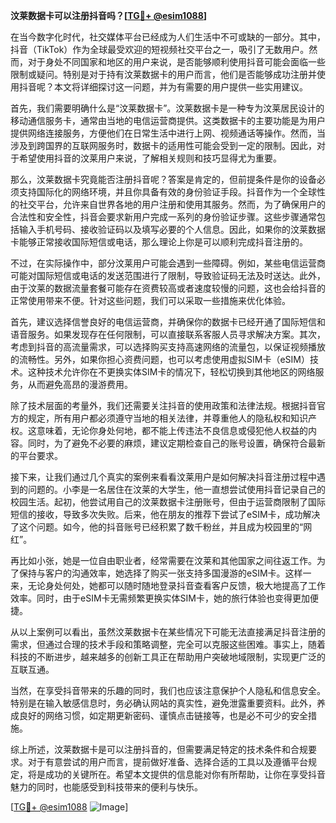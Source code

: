 **汶莱数据卡可以注册抖音吗？[[TG💪+ @esim1088](https://t.me/s/esim1088)]**

在当今数字化时代，社交媒体平台已经成为人们生活中不可或缺的一部分。其中，抖音（TikTok）作为全球最受欢迎的短视频社交平台之一，吸引了无数用户。然而，对于身处不同国家和地区的用户来说，是否能够顺利使用抖音可能会面临一些限制或疑问。特别是对于持有汶莱数据卡的用户而言，他们是否能够成功注册并使用抖音呢？本文将详细探讨这一问题，并为有需要的用户提供一些实用建议。

首先，我们需要明确什么是“汶莱数据卡”。汶莱数据卡是一种专为汶莱居民设计的移动通信服务卡，通常由当地的电信运营商提供。这类数据卡的主要功能是为用户提供网络连接服务，方便他们在日常生活中进行上网、视频通话等操作。然而，当涉及到跨国界的互联网服务时，数据卡的适用性可能会受到一定的限制。因此，对于希望使用抖音的汶莱用户来说，了解相关规则和技巧显得尤为重要。

那么，汶莱数据卡究竟能否注册抖音呢？答案是肯定的，但前提条件是你的设备必须支持国际化的网络环境，并且你具备有效的身份验证手段。抖音作为一个全球性的社交平台，允许来自世界各地的用户注册和使用其服务。然而，为了确保用户的合法性和安全性，抖音会要求新用户完成一系列的身份验证步骤。这些步骤通常包括输入手机号码、接收验证码以及填写必要的个人信息。因此，如果你的汶莱数据卡能够正常接收国际短信或电话，那么理论上你是可以顺利完成抖音注册的。

不过，在实际操作中，部分汶莱用户可能会遇到一些障碍。例如，某些电信运营商可能对国际短信或电话的发送范围进行了限制，导致验证码无法及时送达。此外，由于汶莱的数据流量套餐可能存在资费较高或者速度较慢的问题，这也会给抖音的正常使用带来不便。针对这些问题，我们可以采取一些措施来优化体验。

首先，建议选择信誉良好的电信运营商，并确保你的数据卡已经开通了国际短信和语音服务。如果发现存在任何限制，可以直接联系客服人员寻求解决方案。其次，考虑到抖音的高流量需求，可以选择购买支持高速网络的流量包，以保证视频播放的流畅性。另外，如果你担心资费问题，也可以考虑使用虚拟SIM卡（eSIM）技术。这种技术允许你在不更换实体SIM卡的情况下，轻松切换到其他地区的网络服务，从而避免高昂的漫游费用。

除了技术层面的考量外，我们还需要关注抖音的使用政策和法律法规。根据抖音官方的规定，所有用户都必须遵守当地的相关法律，并尊重他人的隐私权和知识产权。这意味着，无论你身处何地，都不能上传违法不良信息或侵犯他人权益的内容。同时，为了避免不必要的麻烦，建议定期检查自己的账号设置，确保符合最新的平台要求。

接下来，让我们通过几个真实的案例来看看汶莱用户是如何解决抖音注册过程中遇到的问题的。小李是一名居住在汶莱的大学生，他一直想尝试使用抖音记录自己的校园生活。起初，他尝试用自己的汶莱数据卡注册账号，但由于运营商限制了国际短信的接收，导致多次失败。后来，他在朋友的推荐下尝试了eSIM卡，成功解决了这个问题。如今，他的抖音账号已经积累了数千粉丝，并且成为校园里的“网红”。

再比如小张，她是一位自由职业者，经常需要在汶莱和其他国家之间往返工作。为了保持与客户的沟通效率，她选择了购买一张支持多国漫游的eSIM卡。这样一来，无论身处何处，她都可以随时随地登录抖音查看客户反馈，极大地提高了工作效率。同时，由于eSIM卡无需频繁更换实体SIM卡，她的旅行体验也变得更加便捷。

从以上案例可以看出，虽然汶莱数据卡在某些情况下可能无法直接满足抖音注册的需求，但通过合理的技术手段和策略调整，完全可以克服这些困难。事实上，随着科技的不断进步，越来越多的创新工具正在帮助用户突破地域限制，实现更广泛的互联互通。

当然，在享受抖音带来的乐趣的同时，我们也应该注意保护个人隐私和信息安全。特别是在输入敏感信息时，务必确认网站的真实性，避免泄露重要资料。此外，养成良好的网络习惯，如定期更新密码、谨慎点击链接等，也是必不可少的安全措施。

综上所述，汶莱数据卡是可以注册抖音的，但需要满足特定的技术条件和合规要求。对于有意尝试的用户而言，提前做好准备、选择合适的工具以及遵循平台规定，将是成功的关键所在。希望本文提供的信息能对你有所帮助，让你在享受抖音魅力的同时，也能感受到科技带来的便利与快乐。

[[TG💪+ @esim1088](https://t.me/s/esim1088) ![Image](https://i.postimg.cc/4NQfJmqS/Snipaste-2025-05-13-00-14-12.png)]